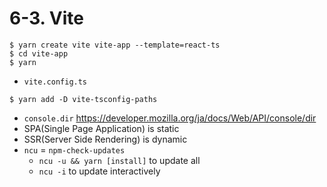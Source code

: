 # 6-3. Vite
```
$ yarn create vite vite-app --template=react-ts
$ cd vite-app
$ yarn
```
- `vite.config.ts`
```
$ yarn add -D vite-tsconfig-paths
```
- `console.dir`
https://developer.mozilla.org/ja/docs/Web/API/console/dir
- SPA(Single Page Application) is static
- SSR(Server Side Rendering) is dynamic
- `ncu` = `npm-check-updates`
    - `ncu -u && yarn [install]` to update all
    - `ncu -i` to update interactively
